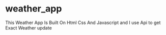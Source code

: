 # weather_app
This Weather App Is Built On Html Css And Javascript and I use Api to get Exact Weather update
